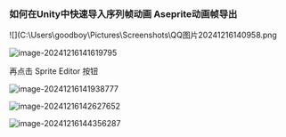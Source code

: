 ### 如何在Unity中快速导入序列帧动画 Aseprite动画帧导出

![](C:\Users\goodboy\Pictures\Screenshots\QQ图片20241216140958.png

![image-20241216141619795](C:\Users\goodboy\AppData\Roaming\Typora\typora-user-images\image-20241216141619795.png)



再点击 Sprite Editor 按钮

![image-20241216141938777](C:\Users\goodboy\AppData\Roaming\Typora\typora-user-images\image-20241216141938777.png)



![image-20241216142627652](C:\Users\goodboy\AppData\Roaming\Typora\typora-user-images\image-20241216142627652.png)

![image-20241216144356287](C:\Users\goodboy\AppData\Roaming\Typora\typora-user-images\image-20241216144356287.png)